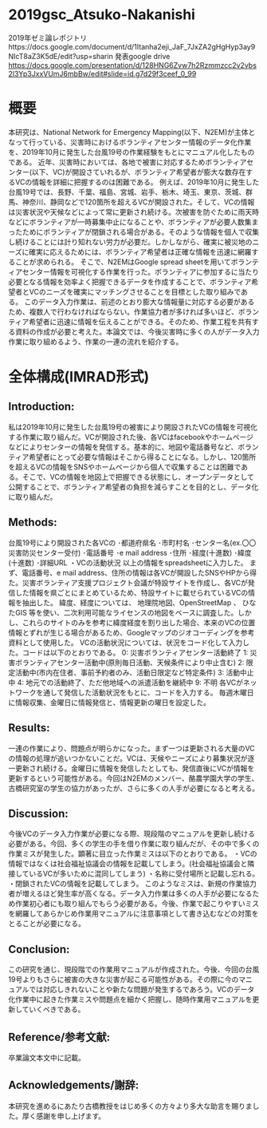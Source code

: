 # 2019gsc_Atsuko-Nakanishi
2019年ゼミ論レポジトリhttps://docs.google.com/document/d/1Itanha2eji_JaF_7JxZA2gHgHyp3ay9NIcT8aZ3K5dE/edit?usp=sharin
発表google drive https://docs.google.com/presentation/d/128HNG6Zvw7h2Rzmmzcc2v2vbs2l3Yp3JxxVUmJ6mbBw/edit#slide=id.g7d29f3ceef_0_99
# 概要
 本研究は、National Network for Emergency Mapping(以下、N2EM)が主体となって行っている、災害時におけるボランティアセンター情報のデータ化作業を、2019年10月に発生した台風19号の作業経験をもとにマニュアル化したものである。
近年、災害時においては、各地で被害に対応するためボランティアセンター(以下、VC)が開設さていれるが、ボランティア希望者が膨大な数存在するVCの情報を詳細に把握するのは困難である。
例えば、2019年10月に発生した台風19号では、長野、千葉、福島、宮城、岩手、栃木、埼玉、東京、茨城、群馬、神奈川、静岡などで120箇所を超えるVCが開設された。そして、VCの情報は災害状況や天候などによって常に更新され続ける。次被害を防ぐために雨天時などにボランティアが一時募集中止になることや、ボランティアが必要人数集まったためにボランティアが閉鎖される場合がある。そのような情報を個人で収集し続けることには計り知れない労力が必要だ。しかしながら、確実に被災地のニーズに確実に応えるためには、ボランティア希望者は正確な情報を迅速に網羅することが求められる。
そこで、N2EMはGoogle spread sheetを用いてボランティアセンター情報を可視化する作業を行った。ボランティアに参加するに当たり必要となる情報を効率よく把握できるデータを作成することで、ボランティア希望者とVCのニーズを確実にマッチングさせることを目標とした取り組みである。
このデータ入力作業は、前述のとおり膨大な情報量に対応する必要があるため、複数人で行わなければならない。作業協力者が多ければ多いほど、ボランティア希望者に迅速に情報を伝えることができる。そのため、作業工程を共有する資料の作成が必要と考えた。本論文では、今後災害時に多くの人がデータ入力作業に取り組めるよう、作業の一連の流れを紹介する。



# 全体構成(IMRAD形式)

## Introduction:
私は2019年10月に発生した台風19号の被害により開設されたVCの情報を可視化する作業に取り組んだ。VCが開設された後、各VCはfacebookやホームページなどによりセンターの情報を発信する。基本的に、地図や電話番号など、ボランティア希望者にとって必要な情報はそこから得ることになる。しかし、120箇所を超えるVCの情報をSNSやホームページから個人で収集することは困難である。そこで、VCの情報を地図上で把握できる状態にし、オープンデータとして公開することで、ボランティア希望者の負担を減らすことを目的とし、データ化に取り組んだ。



## Methods:
台風19号により開設された各VCの
･都道府県名
･市町村名
･センター名(ex.〇〇災害防災センター受付)
･電話番号
･e mail address
･住所
･経度(十進数)
･緯度(十進数)
･詳細URL
・VCの活動状況
以上の情報をspreadsheetに入力した。
まず、電話番号、e mail address、住所の情報は各VCが開設したSNSやHPから得た。災害ボランティア支援プロジェクト会議が特設サイトを作成し、各VCが発信した情報を県ごとにまとめているため、特設サイトに載せられているVCの情報を抽出した。
緯度、経度については、 地理院地図、OpenStreetMap 、 ひなたGIS 等を使い、二次利用可能なライセンスの地図をベースに調査した。しかし、これらのサイトのみを参考に緯度経度を割り出した場合、本来のVCの位置情報とずれが生じる場合があるため、Googleマップのジオコーディングを参考資料として使用した。
VCの活動状況については、状況をコード化して入力した。コードは以下のとおりである。
0: 災害ボランティアセンター活動終了
1: 災害ボランティアセンター活動中(原則毎日活動、天候条件により中止含む)
2: 限定活動中(市内在住者、事前予約者のみ、活動日限定など特定条件)
3: 活動中止中
4: 地元での活動終了、ただ他地域への派遣活動を継続中
9: 不明
各VCがネットワークを通して発信した活動状況をもとに、コードを入力する。
毎週木曜日に情報収集、金曜日に情報発信と、情報更新の曜日を設定した。

## Results:
一連の作業により、問題点が明らかになった。まず一つは更新される大量のVCの情報の処理が追いつかないことだ。VCは、天候やニーズにより募集状況が逐一更新され続ける。金曜日に情報を発信したとしても、発信直後にVCが情報を更新するという可能性がある。今回はN2EMのメンバー、酪農学園大学の学生、古橋研究室の学生の協力があったが、さらに多くの人手が必要になると考える。


## Discussion:
今後VCのデータ入力作業が必要になる際、現段階のマニュアルを更新し続ける必要がある。今回、多くの学生の手を借り作業に取り組んだが、その中で多くの作業ミスが発生した。顕著に目立った作業ミスは以下のとおりである。
・VCの情報ではなくは社会福祉協議会の情報を記載してしまう。(社会福祉協議会と隣接しているVCが多いために混同してしまう)
・名称に受付場所と記載し忘れる。
・閉鎖されたVCの情報を記載してしまう。
このようなミスは、新規の作業協力者が増えるほど発生率が高くなる。データ入力作業は多くの人手が必要になるため作業初心者にも取り組んでもらう必要がある。今後、作業で起こりやすいミスを網羅してあらかじめ作業用マニュアルに注意事項として書き込むなどの対策をとることが必要になる。

## Conclusion:
この研究を通じ、現段階での作業用マニュアルが作成された。今後、今回の台風19号よりもさらに被害の大きな災害が起こる可能性がある。その際に今のマニュアルでは対応しきれないことや新たな問題が発生するであろう。VCのデータ化作業中に起きた作業ミスや問題点を細かく把握し、随時作業用マニュアルを更新していくべきである。
## Reference/参考文献:
卒業論文本文中に記載。

## Acknowledgements/謝辞:
本研究を進めるにあたり古橋教授をはじめ多くの方々より多大な助言を賜りました。厚く感謝を申し上げます。


